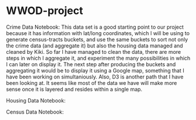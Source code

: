 WWOD-project
============

Crime Data Notebook: This data set is a good starting point to our project because it has information with lat/long coordinates, which I will be using to generate census-tracts buckets, and use the same buckets to sort not only the crime data (and aggregate it) but also the housing data managed and cleaned by Kiki. So far I have managed to clean the data, there are more steps in which I aggregate it, and experiment the many possibilities in which I can later on display it. The next step after producing the buckets and aggregating it would be to display it using a Google map, something that I have been working on simultaniously. Also, D3 is another path that I have been looking at. It seems like most of the data we have will make more sense once it is layered and resides within a single map. 

Housing Data Notebook:

Census Data Notebook:
